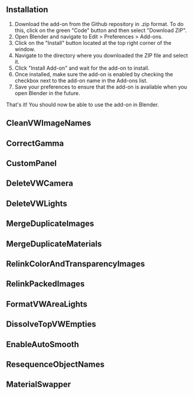## Installation

1. Download the add-on from the Github repository in .zip format. To do this, click on the green "Code" button and then select "Download ZIP".
2. Open Blender and navigate to Edit > Preferences > Add-ons.
3. Click on the "Install" button located at the top right corner of the window.
4. Navigate to the directory where you downloaded the ZIP file and select it.
5. Click "Install Add-on" and wait for the add-on to install.
6. Once installed, make sure the add-on is enabled by checking the checkbox next to the add-on name in the Add-ons list.
7. Save your preferences to ensure that the add-on is available when you open Blender in the future.

That's it! You should now be able to use the add-on in Blender.

## CleanVWImageNames

## CorrectGamma

## CustomPanel

## DeleteVWCamera

## DeleteVWLights

## MergeDuplicateImages

## MergeDuplicateMaterials

## RelinkColorAndTransparencyImages

## RelinkPackedImages

## FormatVWAreaLights

## DissolveTopVWEmpties

## EnableAutoSmooth

## ResequenceObjectNames

## MaterialSwapper
